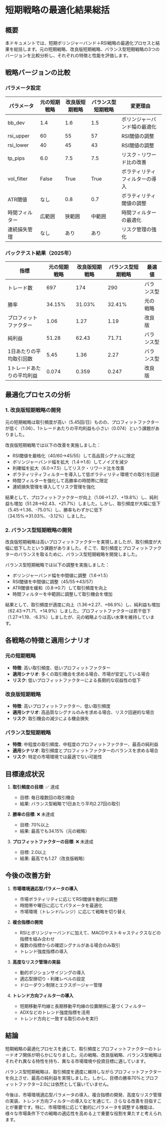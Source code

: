 # 短期戦略の最適化結果総括

## 概要

本ドキュメントでは、短期ボリンジャーバンド＋RSI戦略の最適化プロセスと結果を総括します。元の短期戦略、改良版短期戦略、バランス型短期戦略の3つのバージョンを比較分析し、それぞれの特徴と性能を評価します。

## 戦略バージョンの比較

### パラメータ設定

| パラメータ | 元の短期戦略 | 改良版短期戦略 | バランス型短期戦略 | 変更理由 |
| --- | --- | --- | --- | --- |
| bb_dev | 1.4 | 1.6 | 1.5 | ボリンジャーバンド幅の最適化 |
| rsi_upper | 60 | 55 | 57 | RSI閾値の調整 |
| rsi_lower | 40 | 45 | 43 | RSI閾値の調整 |
| tp_pips | 6.0 | 7.5 | 7.5 | リスク・リワード比の改善 |
| vol_filter | False | True | True | ボラティリティフィルターの導入 |
| ATR閾値 | なし | 0.8 | 0.7 | ボラティリティ閾値の調整 |
| 時間フィルター | 広範囲 | 狭範囲 | 中範囲 | 時間フィルターの最適化 |
| 連続損失管理 | なし | あり | あり | リスク管理の強化 |

### バックテスト結果（2025年）

| 指標 | 元の短期戦略 | 改良版短期戦略 | バランス型短期戦略 | 最適値 |
| --- | --- | --- | --- | --- |
| トレード数 | 697 | 174 | 290 | バランス型 |
| 勝率 | 34.15% | 31.03% | 32.41% | 元の戦略 |
| プロフィットファクター | 1.06 | 1.27 | 1.19 | 改良版 |
| 純利益 | 51.28 | 62.43 | 71.71 | バランス型 |
| 1日あたりの平均取引回数 | 5.45 | 1.36 | 2.27 | バランス型 |
| 1トレードあたりの平均利益 | 0.074 | 0.359 | 0.247 | 改良版 |

## 最適化プロセスの分析

### 1. 改良版短期戦略の開発

元の短期戦略は取引頻度が高い（5.45回/日）ものの、プロフィットファクターが低く（1.06）、1トレードあたりの平均利益も小さい（0.074）という課題がありました。

改良版短期戦略では以下の改善を実施しました：
- RSI閾値を厳格化（40/60→45/55）して高品質シグナルに限定
- ボリンジャーバンド幅を拡大（1.4→1.6）してノイズを減少
- 利確幅を拡大（6.0→7.5）してリスク・リワード比を改善
- ボラティリティフィルターを導入して低ボラティリティ環境での取引を回避
- 時間フィルターを強化して高勝率の時間帯に限定
- 連続損失管理を導入してリスク管理を強化

結果として、プロフィットファクターが向上（1.06→1.27、+19.8%）し、純利益も増加（51.28→62.43、+21.7%）しました。しかし、取引頻度が大幅に低下（5.45→1.36、-75.0%）し、勝率もわずかに低下（34.15%→31.03%、-3.12%）しました。

### 2. バランス型短期戦略の開発

改良版短期戦略は高いプロフィットファクターを実現しましたが、取引頻度が大幅に低下したという課題がありました。そこで、取引頻度とプロフィットファクターのバランスを取るために、バランス型短期戦略を開発しました。

バランス型短期戦略では以下の調整を実施しました：
- ボリンジャーバンド幅を中間値に調整（1.6→1.5）
- RSI閾値を中間値に調整（45/55→43/57）
- ATR閾値を緩和（0.8→0.7）して取引頻度を向上
- 時間フィルターを中範囲に調整して取引機会を増加

結果として、取引頻度が適度に向上（1.36→2.27、+66.9%）し、純利益も増加（62.43→71.71、+14.9%）しました。プロフィットファクターは若干低下（1.27→1.19、-6.3%）しましたが、元の戦略よりは高い水準を維持しています。

## 各戦略の特徴と適用シナリオ

### 元の短期戦略
- **特徴**: 高い取引頻度、低いプロフィットファクター
- **適用シナリオ**: 多くの取引機会を求める場合、市場が安定している場合
- **リスク**: 低いプロフィットファクターによる長期的な収益性の低下

### 改良版短期戦略
- **特徴**: 高いプロフィットファクター、低い取引頻度
- **適用シナリオ**: 高品質なシグナルのみを求める場合、リスク回避的な場合
- **リスク**: 取引機会の減少による機会損失

### バランス型短期戦略
- **特徴**: 中程度の取引頻度、中程度のプロフィットファクター、最高の純利益
- **適用シナリオ**: 取引頻度とプロフィットファクターのバランスを求める場合
- **リスク**: 特定の市場環境では最適でない可能性

## 目標達成状況

1. **取引頻度の目標**: ✅ 達成
   - 目標: 毎日複数回の取引機会
   - 結果: バランス型戦略で1日あたり平均2.27回の取引

2. **勝率の目標**: ❌ 未達成
   - 目標: 70%以上
   - 結果: 最高でも34.15%（元の戦略）

3. **プロフィットファクターの目標**: ❌ 未達成
   - 目標: 2.0以上
   - 結果: 最高でも1.27（改良版戦略）

## 今後の改善方針

1. **市場環境適応型パラメータの導入**
   - 市場ボラティリティに応じてRSI閾値を動的に調整
   - 時間帯や曜日に応じてパラメータを最適化
   - 市場環境（トレンド/レンジ）に応じて戦略を切り替え

2. **複合指標の開発**
   - RSIとボリンジャーバンドに加えて、MACDやストキャスティクスなどの指標を組み合わせ
   - 複数の指標からの確認シグナルがある場合のみ取引
   - トレンド強度指標の導入

3. **高度なリスク管理の実装**
   - 動的ポジションサイジングの導入
   - 適応型損切り・利確レベルの設定
   - ドローダウン制限とエクスポージャー管理

4. **トレンド方向フィルターの導入**
   - 短期移動平均線と長期移動平均線の位置関係に基づくフィルター
   - ADXなどのトレンド強度指標を活用
   - トレンド方向と一致する取引のみを実行

## 結論

短期戦略の最適化プロセスを通じて、取引頻度とプロフィットファクターのトレードオフ関係が明らかになりました。元の戦略、改良版戦略、バランス型戦略はそれぞれ異なる特性を持ち、異なる市場環境や投資目標に適しています。

バランス型短期戦略は、取引頻度を適度に維持しながらプロフィットファクターを向上させ、最高の純利益を実現しました。しかし、目標の勝率70%とプロフィットファクター2.0には依然として届いていません。

今後は、市場環境適応型パラメータの導入、複合指標の開発、高度なリスク管理の実装、トレンド方向フィルターの導入などを通じて、さらなる改善を目指すことが重要です。特に、市場環境に応じて動的にパラメータを調整する機能は、様々な市場条件下での戦略の適応性を高める上で重要な役割を果たすと考えられます。
